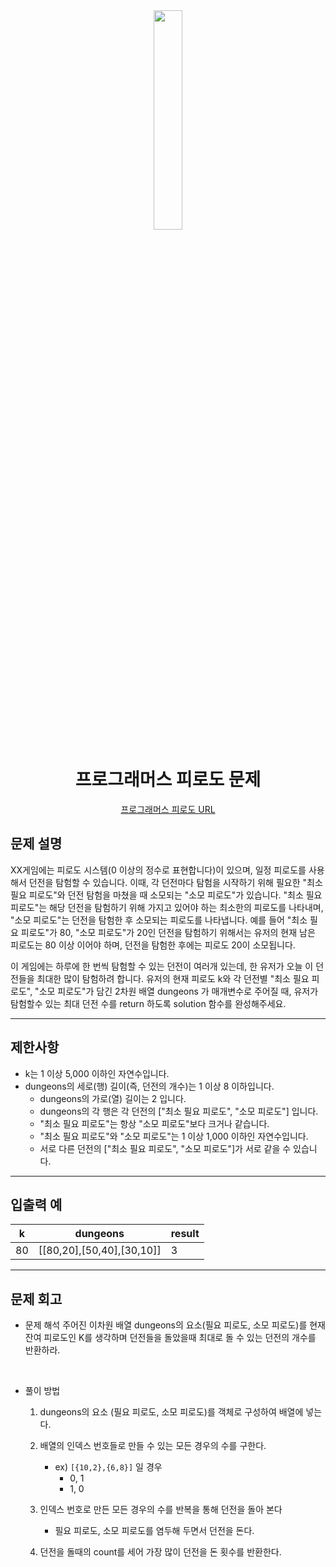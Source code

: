 <div align="center">
<img src="https://user-images.githubusercontent.com/81874493/230897810-f5ec3d21-f1e1-47bc-9a92-04d024c9d8fc.png" width = "30%" height="30%">

# 프로그래머스 피로도 문제
[프로그래머스 피로도 URL](https://school.programmers.co.kr/learn/courses/30/lessons/87946)



</div>



## 문제 설명
XX게임에는 피로도 시스템(0 이상의 정수로 표현합니다)이 있으며, 일정 피로도를 사용해서 던전을 탐험할 수 있습니다. 이때, 각 던전마다 탐험을 시작하기 위해 필요한 "최소 필요 피로도"와 던전 탐험을 마쳤을 때 소모되는 "소모 피로도"가 있습니다. "최소 필요 피로도"는 해당 던전을 탐험하기 위해 가지고 있어야 하는 최소한의 피로도를 나타내며, "소모 피로도"는 던전을 탐험한 후 소모되는 피로도를 나타냅니다. 예를 들어 "최소 필요 피로도"가 80, "소모 피로도"가 20인 던전을 탐험하기 위해서는 유저의 현재 남은 피로도는 80 이상 이어야 하며, 던전을 탐험한 후에는 피로도 20이 소모됩니다.

이 게임에는 하루에 한 번씩 탐험할 수 있는 던전이 여러개 있는데, 한 유저가 오늘 이 던전들을 최대한 많이 탐험하려 합니다. 유저의 현재 피로도 k와 각 던전별 "최소 필요 피로도", "소모 피로도"가 담긴 2차원 배열 dungeons 가 매개변수로 주어질 때, 유저가 탐험할수 있는 최대 던전 수를 return 하도록 solution 함수를 완성해주세요.

---

## 제한사항
* k는 1 이상 5,000 이하인 자연수입니다.
* dungeons의 세로(행) 길이(즉, 던전의 개수)는 1 이상 8 이하입니다.
  * dungeons의 가로(열) 길이는 2 입니다.
  * dungeons의 각 행은 각 던전의 ["최소 필요 피로도", "소모 피로도"] 입니다.
  * "최소 필요 피로도"는 항상 "소모 피로도"보다 크거나 같습니다.
  * "최소 필요 피로도"와 "소모 피로도"는 1 이상 1,000 이하인 자연수입니다.
  * 서로 다른 던전의 ["최소 필요 피로도", "소모 피로도"]가 서로 같을 수 있습니다.


---
## 입출력 예

|k|	dungeons|	result|
|---|---|---|
|80|	[[80,20],[50,40],[30,10]]|	3|


---
## 문제 회고

* 문제 해석
    주어진 이차원 배열 dungeons의 요소(필요 피로도, 소모 피로도)를 현재 잔여 피로도인 K를 생각하며 던전들을 돌았을때 최대로 돌 수 있는 던전의 개수를 반환하라.
    

    <br>

* 풀이 방법
    
    1. dungeons의 요소 (필요 피로도, 소모 피로도)를 객체로 구성하여 배열에 넣는다.
    2. 배열의 인덱스 번호들로 만들 수 있는 모든 경우의 수를 구한다.
       * ex) `[{10,2},{6,8}]` 일 경우 
         * 0, 1
         * 1, 0
    3. 인덱스 번호로 만든 모든 경우의 수를 반복을 통해 던전을 돌아 본다
        * 필요 피로도, 소모 피로도를 염두해 두면서 던전을 돈다.

    4. 던전을 돌때의 count를 세어 가장 많이 던전을 돈 횟수를 반환한다.

        
        
    


